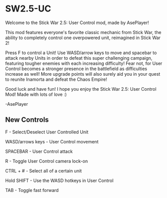 # SW2.5-UC
Welcome to the Stick War 2.5: User Control mod, made by AsePlayer!

This mod features everyone's favorite classic mechanic from Stick War, the ability to completely control one overpowered unit, reimagined in Stick War 2! 

Press F to control a Unit! Use WASD/arrow keys to move and spacebar to attack nearby Units in order to defeat this super challenging campaign, featuring tougher enemies with each increasing difficulty! Fear not, for User Control becomes a stronger presence in the battlefield as difficulties increase as well! More upgrade points will also surely aid you in your quest to reunite Inamorta and defeat the Chaos Empire!

Good luck and have fun! I hope you enjoy the Stick War 2.5: User Control Mod!
Made with lots of love :)

-AsePlayer


## New Controls

F - Select/Deselect User Controlled Unit

WASD/arrows keys - User Control movement

SPACEBAR - User Control attack

R - Toggle User Control camera lock-on

CTRL + # - Select all of a certain unit

Hold SHIFT - Use the WASD hotkeys in User Control

TAB - Toggle fast forward
